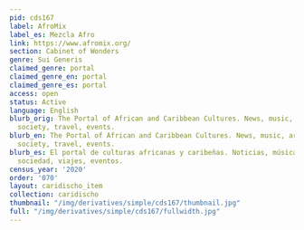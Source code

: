 ```yaml
---
pid: cds167
label: AfroMix
label_es: Mezcla Afro
link: https://www.afromix.org/
section: Cabinet of Wonders
genre: Sui Generis
claimed_genre: portal
claimed_genre_en: portal
claimed_genre_es: portal
access: open
status: Active
language: English
blurb_orig: The Portal of African and Caribbean Cultures. News, music, arts and culture,
  society, travel, events.
blurb_en: The Portal of African and Caribbean Cultures. News, music, arts and culture,
  society, travel, events.
blurb_es: El portal de culturas africanas y caribeñas. Noticias, música, artes y cultura,
  sociedad, viajes, eventos.
census_year: '2020'
order: '070'
layout: caridischo_item
collection: caridischo
thumbnail: "/img/derivatives/simple/cds167/thumbnail.jpg"
full: "/img/derivatives/simple/cds167/fullwidth.jpg"
---
```

